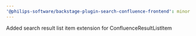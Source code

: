 ```yaml
---
'@philips-software/backstage-plugin-search-confluence-frontend': minor
---
```


Added search result list item extension for ConfluenceResultListItem
